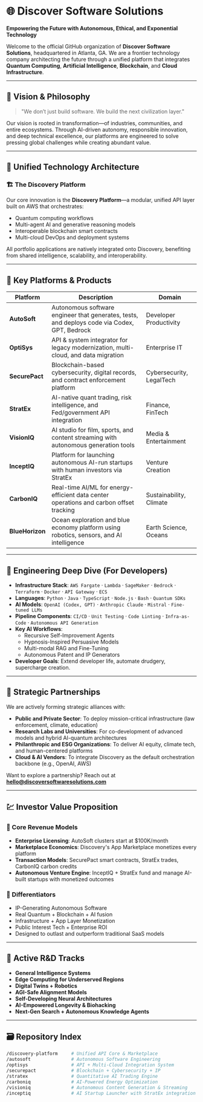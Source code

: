 # 🌐 Discover Software Solutions

**Empowering the Future with Autonomous, Ethical, and Exponential Technology**

Welcome to the official GitHub organization of **Discover Software Solutions**, headquartered in Atlanta, GA. We are a frontier technology company architecting the future through a unified platform that integrates **Quantum Computing**, **Artificial Intelligence**, **Blockchain**, and **Cloud Infrastructure**.

---

## 🔭 Vision & Philosophy

> "We don’t just build software. We build the next civilization layer."

Our vision is rooted in transformation—of industries, communities, and entire ecosystems. Through AI-driven autonomy, responsible innovation, and deep technical excellence, our platforms are engineered to solve pressing global challenges while creating abundant value.

---

## 🧬 Unified Technology Architecture

### 🏗 The Discovery Platform  
Our core innovation is the **Discovery Platform**—a modular, unified API layer built on AWS that orchestrates:

- Quantum computing workflows
- Multi-agent AI and generative reasoning models
- Interoperable blockchain smart contracts
- Multi-cloud DevOps and deployment systems

All portfolio applications are natively integrated onto Discovery, benefiting from shared intelligence, scalability, and interoperability.

---

## 🧠 Key Platforms & Products

| Platform       | Description                                                                                  | Domain                  |
|----------------|----------------------------------------------------------------------------------------------|--------------------------|
| **AutoSoft**   | Autonomous software engineer that generates, tests, and deploys code via Codex, GPT, Bedrock | Developer Productivity   |
| **OptiSys**    | API & system integrator for legacy modernization, multi-cloud, and data migration            | Enterprise IT            |
| **SecurePact** | Blockchain-based cybersecurity, digital records, and contract enforcement platform           | Cybersecurity, LegalTech |
| **StratEx**    | AI-native quant trading, risk intelligence, and Fed/government API integration               | Finance, FinTech         |
| **VisionIQ**   | AI studio for film, sports, and content streaming with autonomous generation tools           | Media & Entertainment    |
| **InceptIQ**   | Platform for launching autonomous AI-run startups with human investors via StratEx           | Venture Creation         |
| **CarbonIQ**   | Real-time AI/ML for energy-efficient data center operations and carbon offset tracking       | Sustainability, Climate  |
| **BlueHorizon**| Ocean exploration and blue economy platform using robotics, sensors, and AI intelligence     | Earth Science, Oceans    |

---

## 🧱 Engineering Deep Dive (For Developers)

- **Infrastructure Stack**: `AWS Fargate` · `Lambda` · `SageMaker` · `Bedrock` · `Terraform` · `Docker` · `API Gateway` · `ECS`
- **Languages**: `Python` · `Java` · `TypeScript` · `Node.js` · `Bash` · `Quantum SDKs`
- **AI Models**: `OpenAI (Codex, GPT)` · `Anthropic Claude` · `Mistral` · `Fine-tuned LLMs`
- **Pipeline Components**: `CI/CD` · `Unit Testing` · `Code Linting` · `Infra-as-Code` · `Autonomous API Generation`
- **Key AI Workflows**:
  - Recursive Self-Improvement Agents
  - Hypnosis-Inspired Persuasive Models
  - Multi-modal RAG and Fine-Tuning
  - Autonomous Patent and IP Generators
- **Developer Goals**: Extend developer life, automate drudgery, supercharge creation.

---

## 🤝 Strategic Partnerships

We are actively forming strategic alliances with:

- **Public and Private Sector**: To deploy mission-critical infrastructure (law enforcement, climate, education)
- **Research Labs and Universities**: For co-development of advanced models and hybrid AI-quantum architectures
- **Philanthropic and ESG Organizations**: To deliver AI equity, climate tech, and human-centered platforms
- **Cloud & AI Vendors**: To integrate Discovery as the default orchestration backbone (e.g., OpenAI, AWS)

Want to explore a partnership? Reach out at **hello@discoversoftwaresolutions.com**

---

## 💹 Investor Value Proposition

### 🔧 Core Revenue Models
- **Enterprise Licensing**: AutoSoft clusters start at $100K/month
- **Marketplace Economics**: Discovery's App Marketplace monetizes every platform
- **Transaction Models**: SecurePact smart contracts, StratEx trades, CarbonIQ carbon credits
- **Autonomous Venture Engine**: InceptIQ + StratEx fund and manage AI-built startups with monetized outcomes

### 💸 Differentiators
- IP-Generating Autonomous Software
- Real Quantum + Blockchain + AI fusion
- Infrastructure + App Layer Monetization
- Public Interest Tech + Enterprise ROI
- Designed to outlast and outperform traditional SaaS models

---

## 🧪 Active R&D Tracks

- **General Intelligence Systems**
- **Edge Computing for Underserved Regions**
- **Digital Twins + Robotics**
- **AGI-Safe Alignment Models**
- **Self-Developing Neural Architectures**
- **AI-Empowered Longevity & Biohacking**
- **Next-Gen Search + Autonomous Knowledge Agents**

---

## 🗃 Repository Index

```bash
/discovery-platform     # Unified API Core & Marketplace
/autosoft               # Autonomous Software Engineering
/optisys                # API + Multi-Cloud Integration System
/securepact             # Blockchain + Cybersecurity + IP
/stratex                # Quantitative AI Trading Engine
/carboniq               # AI-Powered Energy Optimization
/visioniq               # Autonomous Content Generation & Streaming
/inceptiq               # AI Startup Launcher with StratEx integration
